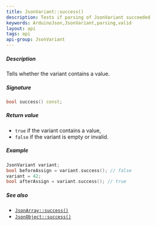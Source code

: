 ```yaml
---
title: JsonVariant::success()
description: Tests if parsing of JsonVariant succeeded
keywords: ArduinoJson,JsonVariant,parsing,valid
layout: api
tags: api
api-group: JsonVariant
---
```


##### Description

Tells whether the variant contains a value.

##### Signature

```c++
bool success() const;
```

##### Return value

* `true` if the variant contains a value,
* `false` if the variant is empty or invalid.

##### Example

```c++
JsonVariant variant;
bool beforeAssign = variant.success(); // false
variant = 42;
bool afterAssign = variant.success(); // true
```

##### See also

* [`JsonArray::success()`]({{site.baseurl}}/api/jsonarray/success/)
* [`JsonObject::success()`]({{site.baseurl}}/api/jsonobject/success/)